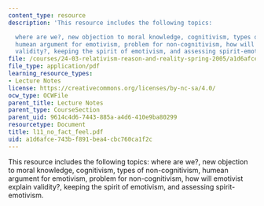 ```yaml
---
content_type: resource
description: 'This resource includes the following topics:

  where are we?, new objection to moral knowledge, cognitivism, types of non-cognitivism,
  humean argument for emotivism, problem for non-cognitivism, how will emotivist explain
  validity?, keeping the spirit of emotivism, and assessing spirit-emotivism.'
file: /courses/24-03-relativism-reason-and-reality-spring-2005/a1d6afce743bf891bea4cbc760ca1f2c_l11_no_fact_feel.pdf
file_type: application/pdf
learning_resource_types:
- Lecture Notes
license: https://creativecommons.org/licenses/by-nc-sa/4.0/
ocw_type: OCWFile
parent_title: Lecture Notes
parent_type: CourseSection
parent_uid: 9614c4d6-7443-885a-a4d6-410e9ba80299
resourcetype: Document
title: l11_no_fact_feel.pdf
uid: a1d6afce-743b-f891-bea4-cbc760ca1f2c
---
```

This resource includes the following topics:
where are we?, new objection to moral knowledge, cognitivism, types of non-cognitivism, humean argument for emotivism, problem for non-cognitivism, how will emotivist explain validity?, keeping the spirit of emotivism, and assessing spirit-emotivism.